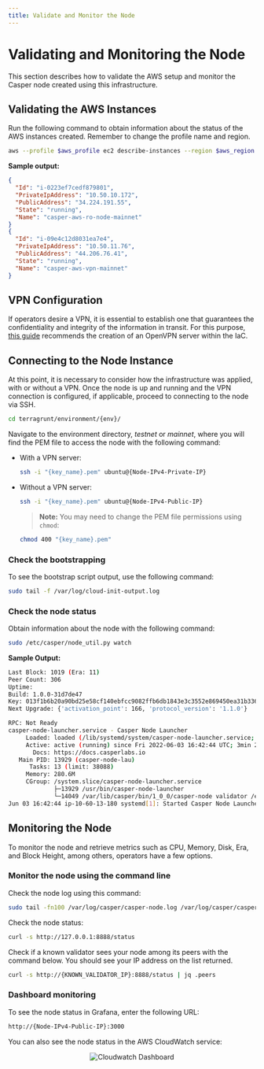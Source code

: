 ```yaml
---
title: Validate and Monitor the Node
---
```


# Validating and Monitoring the Node

This section describes how to validate the AWS setup and monitor the Casper node created using this infrastructure.

## Validating the AWS Instances

Run the following command to obtain information about the status of the AWS instances created. Remember to change the profile name and region.

```bash
aws --profile $aws_profile ec2 describe-instances --region $aws_region --filters Name=instance-state-name,Values=running | jq '.Reservations[] | .Instances[] | {Id: .InstanceId, PrivateIpAddress: .PrivateIpAddress, PublicAddress: .PublicIpAddress, State: .State.Name, Name: .Tags[]|select(.Key=="Name")|.Value}'
```

**Sample output:**

```json
{
  "Id": "i-0223ef7cedf879801",
  "PrivateIpAddress": "10.50.10.172",
  "PublicAddress": "34.224.191.55",
  "State": "running",
  "Name": "casper-aws-ro-node-mainnet"
}
{
  "Id": "i-09e4c12d8031ea7e4",
  "PrivateIpAddress": "10.50.11.76",
  "PublicAddress": "44.206.76.41",
  "State": "running",
  "Name": "casper-aws-vpn-mainnet"
}
```

## VPN Configuration

If operators desire a VPN, it is essential to establish one that guarantees the confidentiality and integrity of the information in transit. For this purpose, [this guide](./5-open-vpn.md) recommends the creation of an OpenVPN server within the IaC.

## Connecting to the Node Instance

At this point, it is necessary to consider how the infrastructure was applied, with or without a VPN. Once the node is up and running and the VPN connection is configured, if applicable, proceed to connecting to the node via SSH.

```bash
cd terragrunt/environment/{env}/
```

Navigate to the environment directory, *testnet* or *mainnet*, where you will find the PEM file to access the node with the following command:

- With a VPN server:

  ```bash
  ssh -i "{key_name}.pem" ubuntu@{Node-IPv4-Private-IP}
  ```

- Without a VPN server:

  ```bash
  ssh -i "{key_name}.pem" ubuntu@{Node-IPv4-Public-IP}
  ```

  > **Note:** You may need to change the PEM file permissions using `chmod`:

  ```bash
  chmod 400 "{key_name}.pem"
  ```

### Check the bootstrapping

To see the bootstrap script output, use the following command:

```bash
sudo tail -f /var/log/cloud-init-output.log
```

### Check the node status

Obtain information about the node with the following command:

```bash
sudo /etc/casper/node_util.py watch
```

**Sample Output:**

```bash
Last Block: 1019 (Era: 11)
Peer Count: 306
Uptime:
Build: 1.0.0-31d7de47
Key: 013f1b6b20a90bd25e58cf140ebfcc9082ffb6db1843e3c3552e869450ea31b336
Next Upgrade: {'activation_point': 166, 'protocol_version': '1.1.0'}

RPC: Not Ready
casper-node-launcher.service - Casper Node Launcher
     Loaded: loaded (/lib/systemd/system/casper-node-launcher.service; enabled; vendor preset: enabled)
     Active: active (running) since Fri 2022-06-03 16:42:44 UTC; 3min 25s ago
       Docs: https://docs.casperlabs.io
   Main PID: 13929 (casper-node-lau)
      Tasks: 13 (limit: 38088)
     Memory: 280.6M
     CGroup: /system.slice/casper-node-launcher.service
             ├─13929 /usr/bin/casper-node-launcher
             └─14049 /var/lib/casper/bin/1_0_0/casper-node validator /etc/casper/1_0_0/config.toml
Jun 03 16:42:44 ip-10-60-13-180 systemd[1]: Started Casper Node Launcher.
```

## Monitoring the Node

To monitor the node and retrieve metrics such as CPU, Memory, Disk, Era, and Block Height, among others, operators have a few options.

### Monitor the node using the command line

Check the node log using this command:

```bash
sudo tail -fn100 /var/log/casper/casper-node.log /var/log/casper/casper-node.stderr.log
```

Check the node status:

```bash
curl -s http://127.0.0.1:8888/status
```

Check if a known validator sees your node among its peers with the command below. You should see your IP address on the list returned.

```bash
curl -s http://{KNOWN_VALIDATOR_IP}:8888/status | jq .peers
```

### Dashboard monitoring

To see the node status in Grafana, enter the following URL:

```bash
http://{Node-IPv4-Public-IP}:3000
```

You can also see the node status in the AWS CloudWatch service:

<p align="center">
<img src={"/image/operators/cloudwatch-dashboard.png"} alt="Cloudwatch Dashboard"/>
</p>